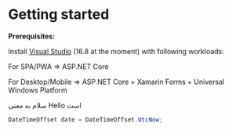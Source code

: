 # Getting started

**Prerequisites:**

Install [Visual Studio](https://visualstudio.microsoft.com/vs/) \(16.8 at the moment\) with following workloads:

For SPA/PWA =&gt; ASP.NET Core

For Desktop/Mobile =&gt; ASP.NET Core + Xamarin Forms + Universal Windows Platform

سلام به معنی Hello است


```cs
DateTimeOffset date = DateTimeOffset.UtcNow;
```
